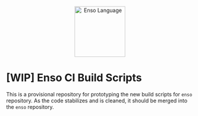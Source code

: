 <p align="center">
  <br/>
  <a href="http://enso.org">
      <img
          src="https://user-images.githubusercontent.com/1623053/79905826-22bac080-8417-11ea-82b0-ee015904a485.png"
          alt="Enso Language"
          width="136"
      />
  </a>
</p>

# [WIP] Enso CI Build Scripts 

This is a provisional repository for prototyping the new build scripts for 
`enso` repository. As the code stabilizes and is cleaned, it should be merged 
into the `enso` repository.
